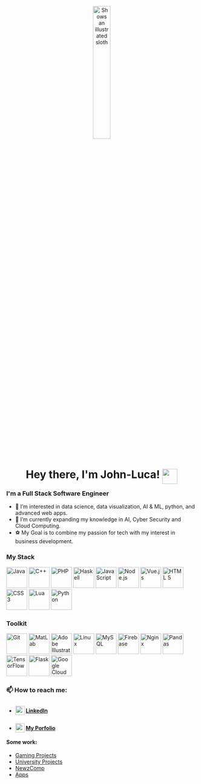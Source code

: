 <p align="center">
    <picture>
        <img alt="Shows an illustrated sloth" width="30%" src="https://avatars.githubusercontent.com/u/71774595?s=400&u=16ccbd9a42e44f2619d0995d071cdb9f3ec95dcb&v=4">
    </picture>
    <h1 align="center">
        Hey there, I'm John-Luca!
        <img src="https://media3.giphy.com/media/pHgwMjRGz2ryRr5Iqx/giphy.gif"  style="transform: translate(0px,15px)" width="40px"/>
    </h1>
</p>

<h3>I'm a Full Stack Software Engineer</h3>

- 🧐 I’m interested in data science, data visualization, AI & ML, python, and advanced web apps.
- 📘 I’m currently expanding my knowledge in AI, Cyber Security and Cloud Computing.
- ⚽ My Goal is to combine my passion for tech with my interest in business development.

<h3>My Stack</h3>
<div>
    <img title="Java" src="https://cdn.jsdelivr.net/gh/devicons/devicon/icons/java/java-original-wordmark.svg" width="55px"/>
    <img title="C++" src="https://cdn.jsdelivr.net/gh/devicons/devicon/icons/cplusplus/cplusplus-original.svg" width="55px"/>
    <img title="PHP" src="https://cdn.jsdelivr.net/gh/devicons/devicon/icons/php/php-original.svg" width="55px"/>
    <img title="Haskell" src="https://cdn.jsdelivr.net/gh/devicons/devicon/icons/haskell/haskell-original.svg" width="55px"/>
    <img title="JavaScript" src="https://cdn.jsdelivr.net/gh/devicons/devicon/icons/javascript/javascript-plain.svg" width="55px"/>
    <img title="Node.js" src="https://cdn.jsdelivr.net/gh/devicons/devicon/icons/nodejs/nodejs-original.svg" width="55px"/>
    <img title="Vue.js" src="https://cdn.jsdelivr.net/gh/devicons/devicon/icons/vuejs/vuejs-original.svg" width="55px"/>
    <img title="HTML 5" src="https://cdn.jsdelivr.net/gh/devicons/devicon/icons/html5/html5-original.svg" width="55px"/>
    <img title="CSS 3" src="https://cdn.jsdelivr.net/gh/devicons/devicon/icons/css3/css3-original.svg" width="55px"/>
    <img title="Lua" src="https://cdn.jsdelivr.net/gh/devicons/devicon/icons/lua/lua-plain-wordmark.svg" width="55px"/>
    <img title="Python" src="https://cdn.jsdelivr.net/gh/devicons/devicon/icons/python/python-original.svg" width="55px"/>
</div>


<h3>Toolkit</h3>
<div>
    <img title="Git" src="https://cdn.jsdelivr.net/gh/devicons/devicon/icons/git/git-original.svg" width="55px"/>
    <img title="MatLab" src="https://cdn.jsdelivr.net/gh/devicons/devicon/icons/matlab/matlab-original.svg" width="55px"/>
    <img title="Adobe Illustrator" src="https://cdn.jsdelivr.net/gh/devicons/devicon/icons/illustrator/illustrator-line.svg" width="55px"/>
    <img title="Linux" src="https://cdn.jsdelivr.net/gh/devicons/devicon/icons/linux/linux-original.svg" width="55px"/>
    <img title="MySQL" src="https://cdn.jsdelivr.net/gh/devicons/devicon/icons/mysql/mysql-original.svg" width="55px"/>
    <img title="Firebase" src="https://cdn.jsdelivr.net/gh/devicons/devicon/icons/firebase/firebase-plain-wordmark.svg" width="55px"/>
    <img title="Nginx" src="https://cdn.jsdelivr.net/gh/devicons/devicon/icons/nginx/nginx-original.svg" width="55px"/>
    <img title="Pandas" src="https://cdn.jsdelivr.net/gh/devicons/devicon/icons/pandas/pandas-original-wordmark.svg" width="55px"/>
    <img title="TensorFlow" src="https://cdn.jsdelivr.net/gh/devicons/devicon/icons/tensorflow/tensorflow-original.svg" width="55px"/>
    <img title="Flask" src="https://cdn.jsdelivr.net/gh/devicons/devicon/icons/flask/flask-original-wordmark.svg" width="55px"/>
    <img title="Google Cloud" src="https://cdn.jsdelivr.net/gh/devicons/devicon/icons/googlecloud/googlecloud-original.svg" width="55px"/>
</div>

### 📫 How to reach me:

- #### <img src="https://cdn-icons-png.flaticon.com/512/2504/2504799.png" style="transform: translate(0px,6px)" width="24px"/> [LinkedIn](https://www.linkedin.com/in/john-luca-kutschera/)
- #### <img src="https://jkutschera.com/assets/images/lndlogo.png" style="transform: translate(0px,6px)" width="24px"/> [My Porfolio](http://jkutschera.com)

#### Some work:
- [Gaming Projects](https://github.com/John-LucaGIT/Gaming)
- [University Projects](https://github.com/John-LucaGIT/Uni)
- [NewzComp](https://github.com/John-LucaGIT/newzcomp)
- [Apps](https://github.com/John-LucaGIT/apps)


<!---
John-LucaGIT/John-LucaGIT is a ✨ special ✨ repository because its `README.md` (this file) appears on your GitHub profile.
You can click the Preview link to take a look at your changes.
--->
